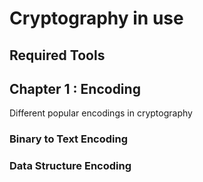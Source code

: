# Cryptography in use

## Required Tools

## Chapter 1 :  Encoding
Different popular encodings in cryptography 

### Binary to Text Encoding

### Data Structure Encoding